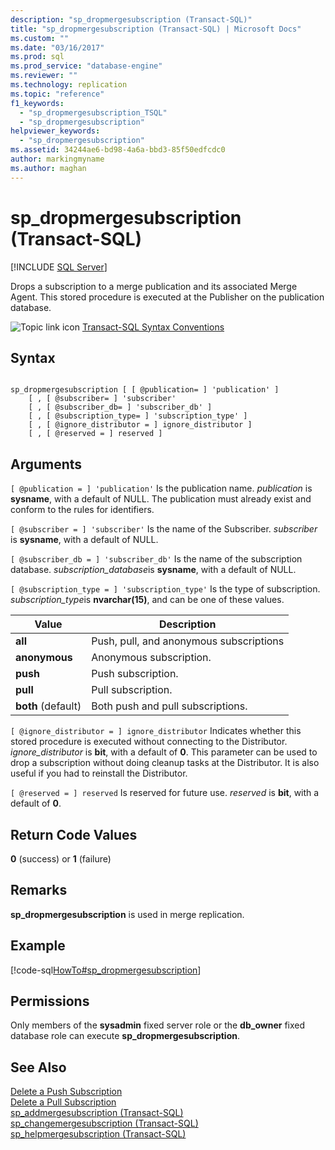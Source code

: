 ```yaml
---
description: "sp_dropmergesubscription (Transact-SQL)"
title: "sp_dropmergesubscription (Transact-SQL) | Microsoft Docs"
ms.custom: ""
ms.date: "03/16/2017"
ms.prod: sql
ms.prod_service: "database-engine"
ms.reviewer: ""
ms.technology: replication
ms.topic: "reference"
f1_keywords: 
  - "sp_dropmergesubscription_TSQL"
  - "sp_dropmergesubscription"
helpviewer_keywords: 
  - "sp_dropmergesubscription"
ms.assetid: 34244ae6-bd98-4a6a-bbd3-85f50edfcdc0
author: markingmyname
ms.author: maghan
---
```

# sp_dropmergesubscription (Transact-SQL)
[!INCLUDE [SQL Server](../../includes/applies-to-version/sqlserver.md)]

  Drops a subscription to a merge publication and its associated Merge Agent. This stored procedure is executed at the Publisher on the publication database.  
  
 ![Topic link icon](../../database-engine/configure-windows/media/topic-link.gif "Topic link icon") [Transact-SQL Syntax Conventions](../../t-sql/language-elements/transact-sql-syntax-conventions-transact-sql.md)  
  
## Syntax  
  
```  
  
sp_dropmergesubscription [ [ @publication= ] 'publication' ]   
    [ , [ @subscriber= ] 'subscriber'    
    [ , [ @subscriber_db= ] 'subscriber_db' ]   
    [ , [ @subscription_type= ] 'subscription_type' ]   
    [ , [ @ignore_distributor = ] ignore_distributor ]   
    [ , [ @reserved = ] reserved ]  
```  
  
## Arguments  
`[ @publication = ] 'publication'`
 Is the publication name. *publication* is **sysname**, with a default of NULL. The publication must already exist and conform to the rules for identifiers.  
  
`[ @subscriber = ] 'subscriber'`
 Is the name of the Subscriber. *subscriber* is **sysname**, with a default of NULL.  
  
`[ @subscriber_db = ] 'subscriber_db'`
 Is the name of the subscription database. *subscription_database*is **sysname**, with a default of NULL.  
  
`[ @subscription_type = ] 'subscription_type'`
 Is the type of subscription. *subscription_type*is **nvarchar(15)**, and can be one of these values.  
  
|Value|Description|  
|-----------|-----------------|  
|**all**|Push, pull, and anonymous subscriptions|  
|**anonymous**|Anonymous subscription.|  
|**push**|Push subscription.|  
|**pull**|Pull subscription.|  
|**both** (default)|Both push and pull subscriptions.|  
  
`[ @ignore_distributor = ] ignore_distributor`
 Indicates whether this stored procedure is executed without connecting to the Distributor. *ignore_distributor* is **bit**, with a default of **0**. This parameter can be used to drop a subscription without doing cleanup tasks at the Distributor. It is also useful if you had to reinstall the Distributor.  
  
`[ @reserved = ] reserved`
 Is reserved for future use. *reserved* is **bit**, with a default of **0**.  
  
## Return Code Values  
 **0** (success) or **1** (failure)  
  
## Remarks  
 **sp_dropmergesubscription** is used in merge replication.  
  
## Example  
 [!code-sql[HowTo#sp_dropmergesubscription](../../relational-databases/replication/codesnippet/tsql/sp-dropmergesubscription_1.sql)]  
  
## Permissions  
 Only members of the **sysadmin** fixed server role or the **db_owner** fixed database role can execute **sp_dropmergesubscription**.  
  
## See Also  
 [Delete a Push Subscription](../../relational-databases/replication/delete-a-push-subscription.md)   
 [Delete a Pull Subscription](../../relational-databases/replication/delete-a-pull-subscription.md)   
 [sp_addmergesubscription &#40;Transact-SQL&#41;](../../relational-databases/system-stored-procedures/sp-addmergesubscription-transact-sql.md)   
 [sp_changemergesubscription &#40;Transact-SQL&#41;](../../relational-databases/system-stored-procedures/sp-changemergesubscription-transact-sql.md)   
 [sp_helpmergesubscription &#40;Transact-SQL&#41;](../../relational-databases/system-stored-procedures/sp-helpmergesubscription-transact-sql.md)  
  
  
